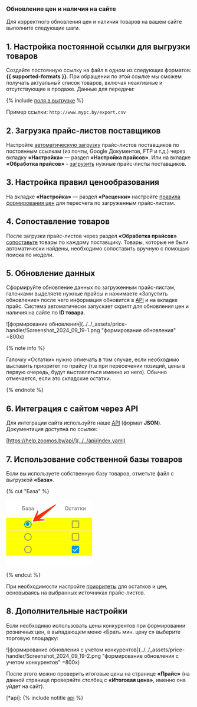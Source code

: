 ### Обновление цен и наличия на сайте

Для корректного обновления цен и наличия товаров на вашем сайте выполните следующие шаги.

## 1. Настройка постоянной ссылки для выгрузки товаров

Создайте постоянную ссылку на файл в одном из следующих форматов: **{{ supported-formats }}**. При обращении по этой ссылке мы сможем получать актуальный список товаров, включая неактивные и отсутствующие в продаже. Данные для передачи:

{% include [поля в выгрузке](../../_includes/export-file.md) %}

Пример ссылки: `http://www.mypc.by/export.csv`

## 2. Загрузка прайс-листов поставщиков

Настройте [автоматическую загрузку](../sites-update/price-handler/price-handler-auto.md) прайс-листов поставщиков по постоянным ссылкам (из почты, Google Документов, FTP и т.д.) через вкладку **«Настройка»** — раздел **«Настройка прайсов»**.
Или на вкладке **«Обработка прайсов»** - [загрузить](../sites-update/price-handler/price-handler.md) нужные прайс-листы поставщиков.

## 3. Настройка правил ценообразования

На вкладке **«Настройка»** — раздел **«Расценки»** настройте [правила формирования цен](../sites-update/pricing/quotation.md) для пересчета по загруженным прайс-листам.

## 4. Сопоставление товаров

После загрузки прайс-листов через раздел **«Обработка прайсов»** [сопоставьте](../mapping/mapping-instruction-file.md) товары по каждому поставщику. Товары, которые не были автоматически найдены, необходимо сопоставить вручную с помощью поиска по модели.

## 5. Обновление данных

Сформируйте обновление данных по загруженным прайс-листам, галочками выделяете нужные прайсы и нажимаете «Запустить обновление» после чего информация обновится в [API](*api) и на вкладке прайс. Система автоматически запускает скрипт для обновления цен и наличия на сайте по **ID товара**.

![формирование обновления](../../_assets/price-handler/Screenshot_2024_09_19-1.png "формирование обновления" =800x)

{% note info %}

Галочку «Остатки» нужно отмечать в том случае, если необходимо выставить приоритет по прайсу (т.е при пересечении позиций, цены в первую очередь, будут выставляться именно из него).
Обычно отмечается, если это складские остатки.

{% endnote %}

## 6. Интеграция с сайтом через API

Для интеграции сайта используйте наше [API](*api) (формат **JSON**). Документация доступна по ссылке: 

[https://help.zoomos.by/api/](../../api/index.yaml)

## 7. Использование собственной базы товаров

Если вы используете собственную базу товаров, отметьте файл с выгрузкой **«База»**.

{% cut "База" %}

![radiobutton База](../../_assets/price-handler/Screenshot_2024_09_19-3.png "radiobutton База")

{% endcut %} 

 При необходимости настройте [приоритеты](../sites-update/pricing/priorities.md) для остатков и цен, основываясь на выбранных источниках прайс-листов.

## 8. Дополнительные настройки

Если необходимо использовать цены конкурентов при формировании розничных цен, в выпадающем меню «Брать мин. цену с» выберите торговую площадку:

![формирование обновления с учетом конкурентов](../../_assets/price-handler/Screenshot_2024_09_19-2.png "формирование обновления с учетом конкурентов" =800x)

После этого можно проверить итоговые цены на странице **«Прайс»** (на данной странице проверяйте столбец с **«Итоговая цена»**, именно она уйдет на сайт).


 [*api]: {% include notitle [api](../../_includes/file.md) %}